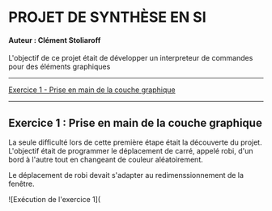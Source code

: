# PROJET DE SYNTHÈSE EN SI

#### Auteur : Clément Stoliaroff

L'objectif de ce projet était de développer un interpreteur de commandes pour des éléments graphiques

--------

[Exercice 1 - Prise en main de la couche graphique](##exercice-1--prise-en-main-de-la-couche-graphique)

----------------

## Exercice 1 : Prise en main de la couche graphique

La seule difficulté lors de cette première étape était la découverte du projet. L'objectif était de programmer le déplacement de carré, appelé robi, d'un bord à l'autre tout en changeant de couleur aléatoirement.

Le déplacement de robi devait s'adapter au redimenssionnement de la fenêtre.

![Exécution de l'exercice 1](
